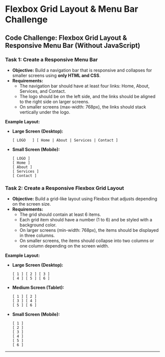 
# Flexbox Grid Layout & Menu Bar Challenge

## Code Challenge: Flexbox Grid Layout & Responsive Menu Bar (Without JavaScript)

### Task 1: Create a Responsive Menu Bar
- **Objective:** Build a navigation bar that is responsive and collapses for smaller screens using **only HTML and CSS**.
- **Requirements:**
  - The navigation bar should have at least four links: Home, About, Services, and Contact.
  - The logo should be on the left side, and the links should be aligned to the right side on larger screens.
  - On smaller screens (max-width: 768px), the links should stack vertically under the logo.
  
**Example Layout:**

- **Large Screen (Desktop):**
  ```
  [ LOGO   ] [ Home | About | Services | Contact ]
  ```

- **Small Screen (Mobile):**
  ```
  [ LOGO ]
  [ Home ]
  [ About ]
  [ Services ]
  [ Contact ]
  ```

### Task 2: Create a Responsive Flexbox Grid Layout
- **Objective:** Build a grid-like layout using Flexbox that adjusts depending on the screen size.
- **Requirements:**
  - The grid should contain at least 6 items.
  - Each grid item should have a number (1 to 6) and be styled with a background color.
  - On larger screens (min-width: 768px), the items should be displayed in three columns.
  - On smaller screens, the items should collapse into two columns or one column depending on the screen width.

**Example Layout:**

- **Large Screen (Desktop):**
  ```
  [ 1 ] [ 2 ] [ 3 ]
  [ 4 ] [ 5 ] [ 6 ]
  ```

- **Medium Screen (Tablet):**
  ```
  [ 1 ] [ 2 ]
  [ 3 ] [ 4 ]
  [ 5 ] [ 6 ]
  ```

- **Small Screen (Mobile):**
  ```
  [ 1 ]
  [ 2 ]
  [ 3 ]
  [ 4 ]
  [ 5 ]
  [ 6 ]
  ```

---
